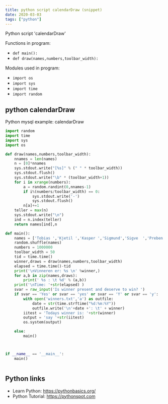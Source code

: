 ```yaml
---
title: python script calendarDraw (snippet)
date: 2020-03-03
tags: ["python"]
---
```

Python script 'calendarDraw'

Functions in program: 
* `def main():`
* `def draw(names,numbers,toolbar_width):`

Modules used in program: 
* `import os`
* `import sys`
* `import time`
* `import random`

## python calendarDraw

Python mysql example: calendarDraw

```python
import random
import time
import sys
import os

def draw(names,numbers,toolbar_width):
    nnames = len(names)
    n = [0]*nnames
    sys.stdout.write("[%s]" % (" " * toolbar_width))
    sys.stdout.flush()
    sys.stdout.write("\b" * (toolbar_width+1))
    for i in xrange(numbers):
        a = random.randint(0,nnames-1)
        if i%(numbers/toolbar_width) == 0:
            sys.stdout.write('-')
            sys.stdout.flush()
        n[a]+=1
    teller = max(n)
    sys.stdout.write("\n")
    ind = n.index(teller)
    return names[ind],n

def main():
    names = ['Tobias ','Kjetil ','Kasper ','Sigmund','Sigve  ','Preben ','Trine  ','Anders ','Adrian ','Martin ','Ingrid ']
    random.shuffle(names)
    numbers = 1000000
    toolbar_width = 50
    tid = time.time()
    winner,draws = draw(names,numbers,toolbar_width)
    elapsed = time.time()-tid
    print('\nVinneren er: %s \n' %winner,)
    for a,b in zip(names,draws):
        print(' %s : \t %d' % (a,b))
    print('\nTime: '+str(elapsed) )
    svar = raw_input('Is winner present and deserve to win? ')
    if svar == 'Yes' or svar == 'yes' or svar == 'Y' or svar == 'y':
        with open('winners.txt','a') as outfile:
            date = str(time.strftime("%d:%m:%Y"))
            outfile.write('\n'+date +': \t' + winner)
        iitest = 'Todays winner is: '+str(winner)
        output = 'say '+str(iitest)
        os.system(output)

    else:
        main()



if __name__ == '__main__':
    main()



```

## Python links

- Learn Python: https://pythonbasics.org/
- Python Tutorial: https://pythonspot.com

